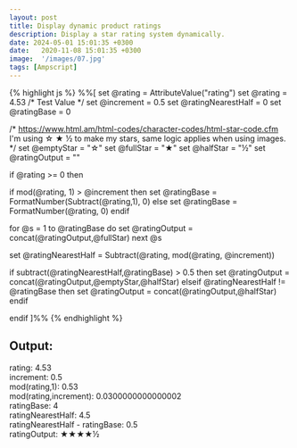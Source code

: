 ```yaml
---
layout: post
title: Display dynamic product ratings
description: Display a star rating system dynamically. 
date: 2024-05-01 15:01:35 +0300
date:   2020-11-08 15:01:35 +0300
image:  '/images/07.jpg'
tags: [Ampscript]
---
```


{% highlight js %}
%%[
set @rating = AttributeValue("rating")
set @rating = 4.53 /* Test Value */
set @increment = 0.5
set @ratingNearestHalf = 0
set @ratingBase = 0

/*  https://www.html.am/html-codes/character-codes/html-star-code.cfm
    I'm using &star; &starf; &half; to make my stars, same logic applies when using images.
*/
set @emptyStar = "&star;"
set @fullStar = "&starf;"
set @halfStar = "&half;"
set @ratingOutput = ""

if @rating >= 0 then

  if mod(@rating, 1) > @increment then 
      set @ratingBase = FormatNumber(Subtract(@rating,1), 0)
  else
      set @ratingBase = FormatNumber(@rating, 0)
  endif

  for @s = 1 to @ratingBase do
    set @ratingOutput = concat(@ratingOutput,@fullStar)
  next @s

  set @ratingNearestHalf = Subtract(@rating, mod(@rating, @increment))

  if subtract(@ratingNearestHalf,@ratingBase) > 0.5 then
    set @ratingOutput = concat(@ratingOutput,@emptyStar,@halfStar)
  elseif @ratingNearestHalf != @ratingBase then
    set @ratingOutput = concat(@ratingOutput,@halfStar)
  endif

endif
]%%
{% endhighlight %}

<div class="sample-output">
    <h2>Output:</h2>
    <p>
    rating: 4.53<br>
    increment: 0.5<br>
    mod(rating,1): 0.53<br>
    mod(rating,increment): 0.0300000000000002<br>
    ratingBase: 4<br>
    ratingNearestHalf: 4.5<br>
    ratingNearestHalf - ratingBase: 0.5<br>
    ratingOutput: ★★★★½</p>
</div>
